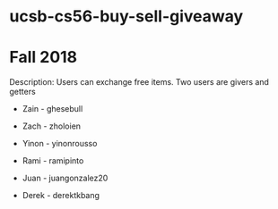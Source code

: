# ucsb-cs56-buy-sell-giveaway

# Fall 2018
Description: Users can exchange free items. Two users are givers and getters

- Zain - ghesebull


- Zach - zholoien


- Yinon - yinonrousso


- Rami - ramipinto


- Juan - juangonzalez20


- Derek - derektkbang
